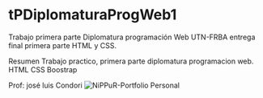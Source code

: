 

# tPDiplomaturaProgWeb1
Trabajo primera parte Diplomatura programación Web UTN-FRBA  entrega final primera parte HTML y CSS.

Resumen
Trabajo practico, primera parte diplomatura programacion web.
HTML
CSS
Boostrap

Prof: josé luis Condori
![NiPPuR-Portfolio Personal](https://user-images.githubusercontent.com/2990851/209033025-c16d0771-bbc6-43af-acf6-52c8e5367689.png)
